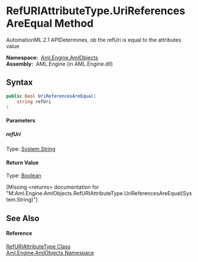 RefURIAttributeType.UriReferencesAreEqual Method
================================================
AutomationML 2.1 APIDetermines, ob the refUri is equal to the attributes value

  **Namespace:**  [Aml.Engine.AmlObjects][1]  
  **Assembly:**  AML.Engine (in AML.Engine.dll)

Syntax
------

```csharp
public bool UriReferencesAreEqual(
	string refUri
)
```

#### Parameters

##### *refUri*
Type: [System.String][2]  


#### Return Value
Type: [Boolean][3]  

[Missing &lt;returns> documentation for "M:Aml.Engine.AmlObjects.RefURIAttributeType.UriReferencesAreEqual(System.String)"]


See Also
--------

#### Reference
[RefURIAttributeType Class][4]  
[Aml.Engine.AmlObjects Namespace][1]  

[1]: ../README.md
[2]: https://docs.microsoft.com/dotnet/api/system.string
[3]: https://docs.microsoft.com/dotnet/api/system.boolean
[4]: README.md
[5]: https://www.automationml.org
[6]: ../../icons/logoShade.png